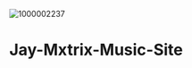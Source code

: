 ![1000002237](https://github.com/user-attachments/assets/3e34a96c-d511-4008-93ea-1cb3fe4a9ebf)
# Jay-Mxtrix-Music-Site

